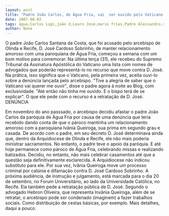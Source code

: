 ```yaml
---
layout: post
title: "Padre João Carlos, de Água Fria, vai  ser ouvido pelo Vaticano sobre acusações de D. José"
date: 2007-08-02
tags: água,Carlos Lupi,joão d,Louro José,mario frias,Padre Alessandro,vaticano
author: None
---
```

O padre Jo&atilde;o Carlos Santana da Costa, que foi acusado pelo arcebispo de Olinda e Recife, D. Jos&eacute; Cardoso Sobrinho, de manter relacionamento amoroso com uma paroquiana de &Aacute;gua Fria, come&ccedil;ou a semana com um bom motivo para comemorar. 
Na &uacute;ltima ter&ccedil;a (31), ele recebeu do Supremo Tribunal da Assinatura Ap&oacute;st&oacute;lica do Vaticano uma lista com nomes de advogados que poder&atilde;o represent&aacute;-lo no recurso que move contra D. Jos&eacute;. 
Na pr&aacute;tica, isso significa que o Vaticano, pela primeira vez, aceita ouvi-lo sobre a den&uacute;ncia lan&ccedil;ada pelo arcebispo. &quot;Tive a alegria de saber que o Vaticano vai querer me ouvir&quot;, disse o padre agora &agrave; noite ao Blog,&nbsp;com exclusividade. &quot;At&eacute; ent&atilde;o n&atilde;o tinha me ouvido. E o bispo ter&aacute; de se explicar&quot;. 
O que ele pede com o recurso &eacute; a retrata&ccedil;&atilde;o de D. Jos&eacute;. 
DEN&Uacute;NCIA 

Em novembro do ano passsado, o arcebispo decidiu afastar o padre Jo&atilde;o Carlos da par&oacute;quia de &Aacute;gua Fria por causa de uma den&uacute;ncia que teria recebido dando conta de que o p&aacute;roco mantinha um relacionamento amoroso com a paroquiana Iv&acirc;nia Queiroga, sua prima em segundo grau e casada. 
De acordo com o padre, em seu decreto D. Jos&eacute; determinava ainda que, dentro da Arquidiocese de Olinda e Recife, ele n&atilde;o mais poderia ministrar sacramentos. 
No entanto,&nbsp;o padre&nbsp;teve o apoio da par&oacute;quia. E at&eacute; hoje permanece como p&aacute;roco de &Aacute;gua Fria, celebrando missas e realizando batizados. 
Decidiu, no entanto, n&atilde;o mais celebrar casamentos at&eacute; que a quest&atilde;o seja definitivamente esclarecida. A Arquidiocese n&atilde;o indicou substituto para ele.
Por sua vez, Iv&acirc;nia Queiroga move um processo criminal por cal&uacute;nia e difama&ccedil;&atilde;o contra D. Jos&eacute; Cardoso Sobrinho. 
A pr&oacute;xima audi&ecirc;ncia, de instru&ccedil;&atilde;o e julgamento, est&aacute; marcada para o dia 20 de setembro, no Forum Universit&aacute;rio, ao lado da Universidade Cat&oacute;lica, no Recife. 
Ela tamb&eacute;m pede a retrata&ccedil;&atilde;o p&uacute;blica de D. Jos&eacute;. Segundo o advogado Hebron Oliveira, que representa Inv&acirc;nia Queiroga, al&eacute;m de se retratar, o arcebispo pode ser condenado (imaginem) a fazer trabalhos sociais. Como distribui&ccedil;&atilde;o de cestas b&aacute;sicas, por exemplo.
Mais detalhes, daqui a pouco. 